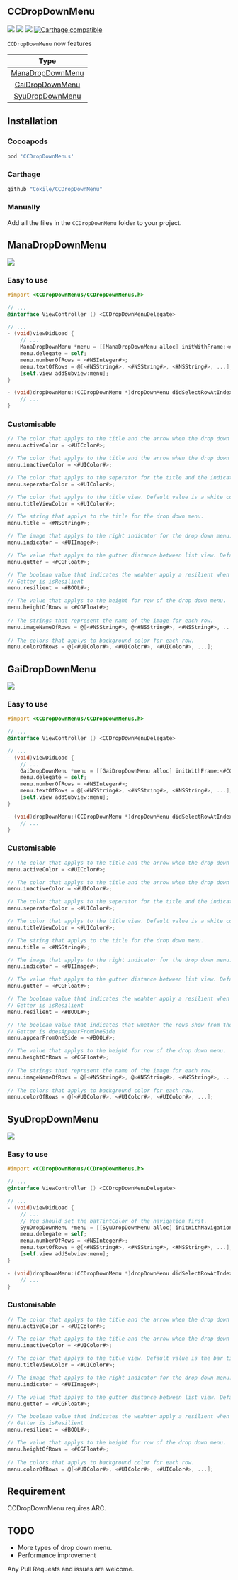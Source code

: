 ## CCDropDownMenu

[![](https://img.shields.io/badge/license-MIT-blue.svg)](https://github.com/Cokile/CCActivityIndicatorView/blob/master/Licence)
[![](https://img.shields.io/github/release/Cokile/CCDropDownMenu.svg)](https://github.com/Cokile/CCDropDownMenu/releases)
[![](https://img.shields.io/cocoapods/v/CCDropDownMenus.svg)](https://img.shields.io/cocoapods/v/CCDropDownMenus.svg)
[![Carthage compatible](https://img.shields.io/badge/Carthage-compatible-4BC51D.svg?style=flat)](https://github.com/Carthage/Carthage)

`CCDropDownMenu` now features

|                   Type                   |
| :--------------------------------------: |
| [ManaDropDownMenu](https://github.com/Cokile/CCDropDownMenu#manadropdownmenu) |
| [GaiDropDownMenu](https://github.com/Cokile/CCDropDownMenu#gaidropdownmenu) |
| [SyuDropDownMenu](https://github.com/Cokile/CCDropDownMenu#syudropdownmenu) |



## Installation

### Cocoapods

```ruby
pod 'CCDropDownMenus'
```

### Carthage

```ruby
github "Cokile/CCDropDownMenu"
```

### Manually 

Add all the files in the `CCDropDownMenu` folder to your project.



## ManaDropDownMenu

![](Captures/capture1.gif)

### Easy to use

```objective-c
#import <CCDropDownMenus/CCDropDownMenus.h>

// ...
@interface ViewController () <CCDropDownMenuDelegate>

// ...
- (void)viewDidLoad {
	// ...
    ManaDropDownMenu *menu = [[ManaDropDownMenu alloc] initWithFrame:<#CGRect#> title:<#NSString#>];
	menu.delegate = self;
    menu.numberOfRows = <#NSInteger#>;
    menu.textOfRows = @[<#NSString#>, <#NSString#>, <#NSString#>, ...];
  	[self.view addSubview:menu];
}

- (void)dropDownMenu:(CCDropDownMenu *)dropDownMenu didSelectRowAtIndex:(NSInteger)index {
  	// ...
}
```

### Customisable

```objective-c
// The color that applys to the title and the arrow when the drop down menu is expanded. Default value is a orange color.
menu.activeColor = <#UIColor#>;

// The color that applys to the title and the arrow when the drop down menu is closed. Default value is a gray color.
menu.inactiveColor = <#UIColor#>;

// The color that applys to the seperator for the title and the indicator. Default value is a gray color.
menu.seperatorColor = <#UIColor#>;

// The color that applys to the title view. Default value is a white color.
menu.titleViewColor = <#UIColor#>;

// The string that applys to the title for the drop down menu.
menu.title = <#NSString#>;

// The image that applys to the right indicator for the drop down menu. Default value is a arrow image.
menu.indicator = <#UIImage#>;

// The value that applys to the gutter distance between list view. Default value is 0.
menu.gutter = <#CGFloat#>;

// The boolean value that indicates the weahter apply a resilient when expansion. Default value is NO.
// Getter is isResilient
menu.resilient = <#BOOL#>;

// The value that applys to the height for row of the drop down menu.
menu.heightOfRows = <#CGFloat#>;
  	
// The strings that represent the name of the image for each row.
menu.imageNameOfRows = @[<#NSString#>, @<#NSString#>, <#NSString#>, ...];
  
// The colors that applys to background color for each row.   
menu.colorOfRows = @[<#UIColor#>, <#UIColor#>, <#UIColor#>, ...];
```



## GaiDropDownMenu

![](Captures/capture3.gif)

### Easy to use

```objective-c
#import <CCDropDownMenus/CCDropDownMenus.h>

// ...
@interface ViewController () <CCDropDownMenuDelegate>

// ...
- (void)viewDidLoad {
	// ...
    GaiDropDownMenu *menu = [[GaiDropDownMenu alloc] initWithFrame:<#CGRect#> title:<#NSString#>];
	menu.delegate = self;
    menu.numberOfRows = <#NSInteger#>;
    menu.textOfRows = @[<#NSString#>, <#NSString#>, <#NSString#>, ...];
  	[self.view addSubview:menu];
}

- (void)dropDownMenu:(CCDropDownMenu *)dropDownMenu didSelectRowAtIndex:(NSInteger)index {
  	// ...
}
```

### Customisable

```objective-c
// The color that applys to the title and the arrow when the drop down menu is expanded. Default value is a orange color.
menu.activeColor = <#UIColor#>;

// The color that applys to the title and the arrow when the drop down menu is closed. Default value is a gray color.
menu.inactiveColor = <#UIColor#>;

// The color that applys to the seperator for the title and the indicator. Default value is a gray color.
menu.seperatorColor = <#UIColor#>;

// The color that applys to the title view. Default value is a white color.
menu.titleViewColor = <#UIColor#>;

// The string that applys to the title for the drop down menu.
menu.title = <#NSString#>;

// The image that applys to the right indicator for the drop down menu. Default value is a arrow image.
menu.indicator = <#UIImage#>;

// The value that applys to the gutter distance between list view. Default value is 0.
menu.gutter = <#CGFloat#>;

// The boolean value that indicates the weahter apply a resilient when expansion. Default value is NO.
// Getter is isResilient
menu.resilient = <#BOOL#>;

// The boolean value that indicates that whether the rows show from the same side when expansion. Default value is NO.
// Getter is doesAppearFromOneSide
menu.appearFromOneSide = <#BOOL#>;

// The value that applys to the height for row of the drop down menu.
menu.heightOfRows = <#CGFloat#>;
  	
// The strings that represent the name of the image for each row.
menu.imageNameOfRows = @[<#NSString#>, @<#NSString#>, <#NSString#>, ...];
  
// The colors that applys to background color for each row.   
menu.colorOfRows = @[<#UIColor#>, <#UIColor#>, <#UIColor#>, ...];
```



## SyuDropDownMenu

![](Captures/capture2.gif)

### Easy to use

```objective-c
#import <CCDropDownMenus/CCDropDownMenus.h>

// ...
@interface ViewController () <CCDropDownMenuDelegate>

// ...
- (void)viewDidLoad {
	// ...
  	// You should set the batTintColor of the navigation first.
    SyuDropDownMenu *menu = [[SyuDropDownMenu alloc] initWithNavigationBar:<#UINavigationBar#> useNavigationController:<#BOOL#>;
	menu.delegate = self;
    menu.numberOfRows = <#NSInteger#>;
    menu.textOfRows = @[<#NSString#>, <#NSString#>, <#NSString#>, ...];
  	[self.view addSubview:menu];
}

- (void)dropDownMenu:(CCDropDownMenu *)dropDownMenu didSelectRowAtIndex:(NSInteger)index {
  	// ...
}
```

### Customisable

```objective-c
// The color that applys to the title and the arrow when the drop down menu is expanded. Default value is a light blue color.
menu.activeColor = <#UIColor#>;

// The color that applys to the title and the arrow when the drop down menu is closed. Default value is a gray color.
menu.inactiveColor = <#UIColor#>;

// The color that applys to the title view. Default value is the bar tint color of the navigation bar.
menu.titleViewColor = <#UIColor#>;

// The image that applys to the right indicator for the drop down menu. Default value is a arrow image.
menu.indicator = <#UIImage#>;

// The value that applys to the gutter distance between list view. Default value is 0.
menu.gutter = <#CGFloat#>;

// The boolean value that indicates the weahter apply a resilient when expansion. Default value is NO.
// Getter is isResilient
menu.resilient = <#BOOL#>;

// The value that applys to the height for row of the drop down menu.
menu.heightOfRows = <#CGFloat#>;
  
// The colors that applys to background color for each row.   
menu.colorOfRows = @[<#UIColor#>, <#UIColor#>, <#UIColor#>, ...];
```



## Requirement

CCDropDownMenu requires ARC.



## TODO

- More types of drop down menu.
- Performance improvement



Any Pull Requests and issues are welcome. 

